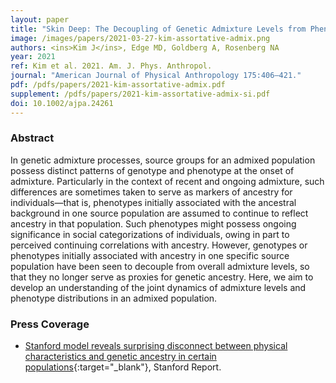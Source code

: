 ```yaml
---
layout: paper
title: "Skin Deep: The Decoupling of Genetic Admixture Levels from Phenotypes that Differed between Source Populations"
image: /images/papers/2021-03-27-kim-assortative-admix.png
authors: <ins>Kim J</ins>, Edge MD, Goldberg A, Rosenberg NA
year: 2021
ref: Kim et al. 2021. Am. J. Phys. Anthropol.
journal: "American Journal of Physical Anthropology 175:406–421."
pdf: /pdfs/papers/2021-kim-assortative-admix.pdf
supplement: /pdfs/papers/2021-kim-assortative-admix-si.pdf
doi: 10.1002/ajpa.24261
---
```


### Abstract
In genetic admixture processes, source groups for an admixed population possess distinct patterns of genotype and phenotype at the onset of admixture. Particularly in the context of recent and ongoing admixture, such differences are sometimes taken to serve as markers of ancestry for individuals—that is, phenotypes initially associated with the ancestral background in one source population are assumed to continue to reflect ancestry in that population. Such phenotypes might possess ongoing significance in social categorizations of individuals, owing in part to perceived continuing correlations with ancestry. However, genotypes or phenotypes initially associated with ancestry in one specific source population have been seen to decouple from overall admixture levels, so that they no longer serve as proxies for genetic ancestry. Here, we aim to develop an understanding of the joint dynamics of admixture levels and phenotype distributions in an admixed population.

### Press Coverage
* [Stanford model reveals surprising disconnect between physical characteristics and genetic ancestry in certain populations](https://news.stanford.edu/2021/04/05/model-reveals-surprising-disconnect-physical-characteristics-genetic-ancestry-certain-populations/){:target="_blank"}, Stanford Report.
